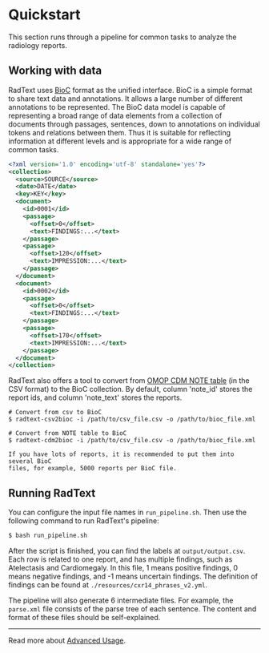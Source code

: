 # Quickstart

This section runs through a pipeline for common tasks to analyze the radiology
reports.

## Working with data
    
RadText uses [BioC](http://bioc.sourceforge.net/) format as the unified interface. 
BioC is a simple format to share text data and annotations. It allows a large
number of different annotations to be represented.
The BioC data model is capable of representing a broad range of data elements
from a collection of documents through passages, sentences, down to annotations
on individual tokens and relations between them. Thus it is suitable for
reflecting information at different levels and is appropriate for a wide range
of common tasks.
   
```xml
<?xml version='1.0' encoding='utf-8' standalone='yes'?>
<collection>
  <source>SOURCE</source>
  <date>DATE</date>
  <key>KEY</key>
  <document>
    <id>0001</id>
    <passage>
      <offset>0</offset>
      <text>FINDINGS:...</text>
    </passage>
    <passage>
      <offset>120</offset>
      <text>IMPRESSION:...</text>
    </passage>  
  </document>
  <document>
    <id>0002</id>
    <passage>
      <offset>0</offset>
      <text>FINDINGS:...</text>
    </passage>
    <passage>
      <offset>170</offset>
      <text>IMPRESSION:...</text>
    </passage>
  </document>
</collection>
```

RadText also offers a tool to convert from [OMOP CDM NOTE
table](https://www.ohdsi.org/web/wiki/doku.php?id=documentation:cdm:note) (in
the CSV format) to the BioC collection. By default, column 'note_id' stores
the report ids, and column 'note_text' stores the reports.

```shell
# Convert from csv to BioC
$ radtext-csv2bioc -i /path/to/csv_file.csv -o /path/to/bioc_file.xml

# Convert from NOTE table to BioC
$ radtext-cdm2bioc -i /path/to/csv_file.csv -o /path/to/bioc_file.xml
```

```{warning}
If you have lots of reports, it is recommended to put them into several BioC
files, for example, 5000 reports per BioC file.
```

## Running RadText 

You can configure the input file names in `run_pipeline.sh`. Then use the
following command to run RadText's pipeline:

```bash
$ bash run_pipeline.sh
```

After the script is finished, you can find the labels at `output/output.csv`.
Each row is related to one report, and has multiple findings, such as
Atelectasis and Cardiomegaly. In this file, 1 means positive findings, 0 means
negative findings, and -1 means uncertain findings. The definition of findings
can be found at `./resources/cxr14_phrases_v2.yml`.

The pipeline will also generate 6 intermediate files.
For example, the `parse.xml` file consists of the parse tree of each
sentence. The content and format of these files should be self-explained.

-----

Read more about [Advanced
Usage](https://radtext.readthedocs.io/en/latest/user_guide.html).